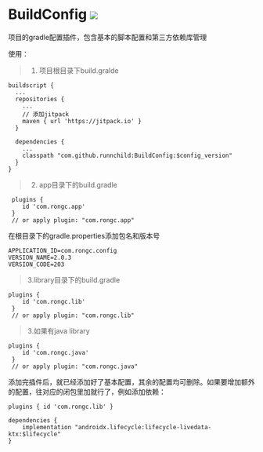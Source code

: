 # BuildConfig [![](https://jitpack.io/v/runnchild/BuildConfig.svg)](https://jitpack.io/#runnchild/BuildConfig)
项目的gradle配置插件，包含基本的脚本配置和第三方依赖库管理

使用：
> 1. 项目根目录下build.gralde

```
buildscript {
  ...
  repositories {
    ...
    // 添加jitpack
    maven { url 'https://jitpack.io' }
  }
  
  dependencies {
    ...
    classpath "com.github.runnchild:BuildConfig:$config_version"
  }
}
```

> 2. app目录下的build.gradle

```
 plugins { 
    id 'com.rongc.app'
 }
 // or apply plugin: "com.rongc.app"
```
在根目录下的gradle.properties添加包名和版本号
```
APPLICATION_ID=com.rongc.config
VERSION_NAME=2.0.3
VERSION_CODE=203
```

> 3.library目录下的build.gradle
```
plugins { 
    id 'com.rongc.lib'
 }
 // or apply plugin: "com.rongc.lib"
```

> 3.如果有java library
```
plugins { 
    id 'com.rongc.java'
 }
 // or apply plugin: "com.rongc.java"
```

添加完插件后，就已经添加好了基本配置，其余的配置均可删除。如果要增加额外的配置，往对应的闭包里加就行了，例如添加依赖：

```
plugins { id 'com.rongc.lib' }

dependencies {
    implementation "androidx.lifecycle:lifecycle-livedata-ktx:$lifecycle"
}
```
